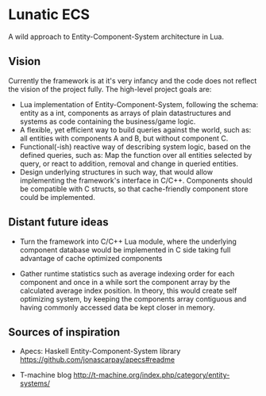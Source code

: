 # Lunatic ECS

A wild approach to Entity-Component-System architecture in Lua.

## Vision

Currently the framework is at it's very infancy and the code does not reflect the vision of the project fully.
The high-level project goals are:

* Lua implementation of Entity-Component-System, following the schema: entity as a int, components as arrays of plain datastructures and systems as code containing the business/game logic.
* A flexible, yet efficient way to build queries against the world, such as: all entities with components A and B, but without component C.
* Functional(-ish) reactive way of describing system logic, based on the defined queries, such as: Map the function over all entities selected by query, or react to addition, removal and change in queried entities.
* Design underlying structures in such way, that would allow implementing the framework's interface in C/C++. Components should be compatible with C structs, so that cache-friendly component store could be implemented.

## Distant future ideas

* Turn the framework into C/C++ Lua module, where the underlying component database would be implemented in C side taking full advantage of cache optimized components

* Gather runtime statistics such as average indexing order for each component and once in a while sort the component array by the calculated average index position.
  In theory, this would create self optimizing system, by keeping the components array contiguous and having commonly accessed data be kept closer in memory.

## Sources of inspiration

* Apecs: Haskell Entity-Component-System library
  https://github.com/jonascarpay/apecs#readme

* T-machine blog
  http://t-machine.org/index.php/category/entity-systems/
